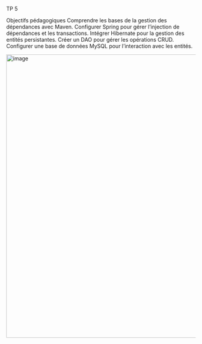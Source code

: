 TP 5 

Objectifs pédagogiques
Comprendre les bases de la gestion des dépendances avec Maven.
Configurer Spring pour gérer l’injection de dépendances et les transactions.
Intégrer Hibernate pour la gestion des entités persistantes.
Créer un DAO pour gérer les opérations CRUD.
Configurer une base de données MySQL pour l’interaction avec les entités.

<img width="1439" height="751" alt="image" src="https://github.com/user-attachments/assets/8cab822d-270c-42ce-861a-0df3df612b4a" />
